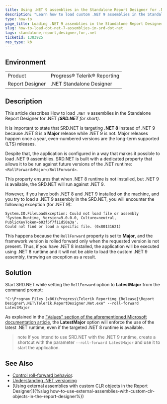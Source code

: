 ```yaml
---
title: Using .NET 9 assemblies in the Standalone Report Designer for .NET
description: "Learn how to load custom .NET 9 assemblies in the Standalone Report Designer for .NET"
type: how-to
page_title: Loading .NET 9 assemblies in the Standalone Report Designer for .NET
slug: how-to-load-dot-net-7-assemblies-in-srd-dot-net
tags: standalone,report,designer,for,.net
ticketid: 1383925
res_type: kb
---
```


## Environment

<table>
	<tbody>
		<tr>
			<td>Product</td>
			<td>Progress® Telerik® Reporting</td>
		</tr>
		<tr>
			<td>Report Designer</td>
			<td>.NET Standalone Designer</td>
		</tr>
	</tbody>
</table>


## Description

This article describes How to load `.NET 9` assemblies in the Standalone Report Designer for .NET *(**SRD.NET** for short)*.

It is important to state that SRD.NET is targeting **.NET 8** instead of .NET 9 because .NET 8 is a **Major** release while .NET 9 is not. Major releases happen once a year, even-numbered versions are the long-term supported (LTS) releases.

Despite that, the application is configured in a way that makes it possible to load .NET 9 assemblies. SRD.NET is built with a dedicated property that allows it to be run against future versions of the .NET runtime: `<RollForward>Major</RollForward>`.

This property ensures that when .NET 8 runtime is not installed, but .NET 9 is available, the SRD.NET will run against .NET 9.

However, if you have both .NET 8 and .NET 9 installed on the machine, and you try to load a .NET 9 assembly in the SRD.NET, you will encounter the following exception (for .NET 9):

````
System.IO.FileLoadException: Could not load file or assembly 'System.Runtime, Version=9.0.0.0, Culture=neutral, PublicKeyToken=b03f5f7f11d50a3a'.
Could not find or load a specific file. (0x80131621)
````

This happens because the `RollForward` property is set to **Major**, and the framework version is rolled forward only when the requested version is not present. Thus, if you have .NET 8 installed, the application will be executed using .NET 8 runtime and it will not be able to load the custom .NET 9 assembly, throwing an exception as a result. 

## Solution

Start SRD.NET while setting the `RollForward` option to **LatestMajor** from the command prompt:

`"C:\Program Files (x86)\Progress\Telerik Reporting {Release}\Report Designer\.NET\Telerik.ReportDesigner.Net.exe" --roll-forward LatestMajor`

As explained in the ["Values" section of the aforementioned Microsoft documentation article](https://learn.microsoft.com/en-us/dotnet/core/versions/selection#values), the **LatestMajor** option will enforce the use of the latest .NET runtime, even if the targeted .NET 8 runtime is available.

>note If you intend to use SRD.NET with the .NET 9 runtime, create a shortcut with the parameter `--roll-forward LatestMajor` and use it to start the application.

## See Also

* [Control roll-forward behavior](https://learn.microsoft.com/en-us/dotnet/core/versions/selection#control-roll-forward-behavior).
* [Understanding .NET versioning](https://learn.microsoft.com/en-us/dotnet/core/versions/#semantic-versioning)
* [Using external assemblies with custom CLR objects in the Report Designer]({%slug how-to-use-external-assemblies-with-custom-clr-objects-in-the-report-designer%})

